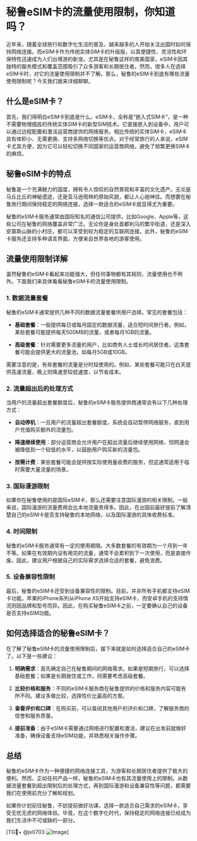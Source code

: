 # 秘鲁eSIM卡的流量使用限制，你知道吗？

近年来，随着全球旅行和数字化生活的普及，越来越多的人开始关注出国时如何保持网络连接。而eSIM卡作为传统实体SIM卡的升级版，以其便捷性、灵活性和环保特性迅速成为人们出境游的新宠。尤其是在秘鲁这样的南美国家，eSIM卡因其独特的服务模式和覆盖范围吸引了众多游客和长期居住者。然而，很多人在选择eSIM卡时，对它的流量使用限制并不了解。那么，秘鲁的eSIM卡到底有哪些流量使用限制呢？今天我们就来详细聊聊。

## 什么是eSIM卡？

首先，我们得明白eSIM卡到底是什么。eSIM卡，全称是“嵌入式SIM卡”，是一种不需要物理插拔的传统实体SIM卡的新型SIM技术。它直接嵌入到设备中，用户可以通过远程配置和激活运营商提供的网络服务。相比传统的实体SIM卡，eSIM卡具有体积小、无需更换、支持多网络切换等优点。对于经常旅行的人来说，eSIM卡尤其方便，因为它可以轻松切换不同国家的运营商网络，避免了频繁更换SIM卡的麻烦。

## 秘鲁eSIM卡的特点

秘鲁是一个充满魅力的国度，拥有令人惊叹的自然景观和丰富的文化遗产。无论是马丘比丘的神秘遗迹，还是亚马逊雨林的原始风貌，都让人心驰神往。而想要在秘鲁旅行期间保持稳定的网络连接，选择一款适合的eSIM卡就显得尤为重要。

秘鲁的eSIM卡服务通常由国际知名的通信公司提供，比如Google、Apple等，这些公司在秘鲁的网络覆盖非常广泛。无论你是身处首都利马的繁华街道，还是深入安第斯山脉的小村庄，都可以享受到较为稳定的互联网连接。此外，秘鲁的eSIM卡服务还支持多种语言界面，方便来自世界各地的游客使用。

## 流量使用限制详解

虽然秘鲁的eSIM卡看起来功能强大，但任何事物都有其规则，流量使用也不例外。下面我们来具体看看秘鲁eSIM卡的流量使用限制。

### 1. 数据流量套餐

秘鲁的eSIM卡通常提供几种不同的数据流量套餐供用户选择。常见的套餐包括：

- **基础套餐**：一般提供每日或每月固定的数据流量，适合短时间旅行者。例如，某些套餐可能提供每天500MB的流量，或者每月1GB的流量。
  
- **高级套餐**：针对需要更多流量的用户，比如商务人士或长时间居住者。这类套餐可能会提供更大的流量池，如每月5GB或10GB。

需要注意的是，有些套餐的流量是分时段使用的。例如，某些套餐可能只在白天提供高速流量，晚上则降速至较低速度，以节省成本。

### 2. 流量超出后的处理方式

当用户的流量超出套餐额度后，秘鲁的eSIM卡服务提供商通常会有以下几种处理方式：

- **自动停机**：一旦用户的流量超出套餐额度，系统会自动暂停网络服务，直到用户充值购买额外的流量包。
  
- **降速继续使用**：部分运营商会允许用户在超出流量后继续使用网络，但网速会被降低到一个较低的水平，以鼓励用户购买新的流量包。

- **按需计费**：某些套餐可能会提供按实际使用量收费的服务，但这通常适用于临时需要大量流量的场景。

### 3. 国际漫游限制

如果你在秘鲁使用的是国际eSIM卡，那么还需要注意国际漫游的相关限制。一般来说，国际漫游的流量费用会比本地流量贵得多。因此，在出国前最好提前了解清楚自己的eSIM卡是否支持秘鲁的本地网络，以及国际漫游的具体收费标准。

### 4. 时间限制

秘鲁的eSIM卡服务通常有一定的使用期限。大多数套餐的有效期为一个月到一年不等。如果在有效期内没有用完的流量，通常不会累积到下一次使用，而是直接作废。因此，建议用户根据自己的实际需求选择合适的套餐，避免浪费。

### 5. 设备兼容性限制

最后，秘鲁的eSIM卡还受到设备兼容性的限制。目前，并非所有手机都支持eSIM卡功能。苹果的iPhone系列从iPhone XS开始支持eSIM卡，而安卓手机的支持情况则因品牌和型号而异。因此，在购买秘鲁eSIM卡之前，一定要确认自己的设备是否支持eSIM功能。

## 如何选择适合的秘鲁eSIM卡？

在了解了秘鲁eSIM卡的流量使用限制后，接下来就是如何选择适合自己的eSIM卡了。以下是一些建议：

1. **明确需求**：首先确定自己在秘鲁期间的网络需求。如果是短期旅行，可以选择基础套餐；如果是长期居住或工作，则需要考虑高级套餐。

2. **比较价格和服务**：不同的eSIM卡服务商在秘鲁提供的价格和服务内容可能有所不同。建议多做比较，选择性价比最高的方案。

3. **查看评价和口碑**：在购买前，可以查阅其他用户的评价和口碑，了解服务商的信誉和服务质量。

4. **提前准备**：由于eSIM卡需要通过网络进行配置和激活，建议在出发前就做好准备，确保设备支持eSIM功能，并熟悉相关操作步骤。

## 总结

秘鲁的eSIM卡作为一种便捷的网络连接工具，为游客和长期居住者提供了极大的便利。然而，正如任何产品一样，秘鲁的eSIM卡也有其流量使用上的限制。从数据流量套餐到超出限制后的处理方式，再到国际漫游和设备兼容性等问题，都需要我们在使用前充分了解和规划。

如果你计划前往秘鲁，不妨提前做好功课，选择一款适合自己需求的eSIM卡，享受无忧无虑的网络体验。毕竟，在这个数字化时代，保持稳定的网络连接已经成为我们生活中不可或缺的一部分。

[TG💪+ @jx0703 ![Image](https://github.com/user-attachments/assets/dbca1d08-cadb-493c-b0ec-ad6f7a83f270)]